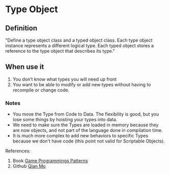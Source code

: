 
# Type Object

## Definition

"Define a type object class and a typed object class. Each type object instance represents a different logical type. Each typed object stores a reference to the type object that describes its type."

## When use it

1. You don’t know what types you will need up front
2. You want to be able to modify or add new types without having to recompile or change code.

### Notes
- You move the Type from Code to Data. The flexibility is good, but you lose some things by hoisting your types into data.
- We need to make sure the Types are loaded in memory because they are now objects, and not part of the language done in compilation time.
- It is much more complex to add new behaviors to specific Types because we don't have code (this point not valid for Scriptable Objects).  

References:
1. Book [Game Programmings Patterns](https://gameprogrammingpatterns.com/type-object.html)
2. Github [Qian Mo](https://github.com/QianMo/Unity-Design-Pattern/tree/master/Assets/Game%20Programming%20Patterns/Type%20Object%20Pattern)
